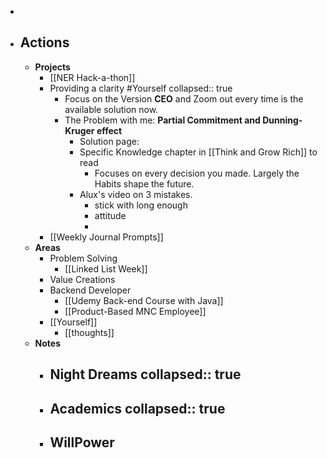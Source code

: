 -
- ## Actions
	- **Projects**
		- [[NER Hack-a-thon]]
		- Providing a clarity #Yourself
		  collapsed:: true
			- Focus on the Version **CEO** and Zoom out every time is the available solution now.
			- The Problem with me: **Partial Commitment and Dunning-Kruger effect**
				- Solution page:
				- Specific Knowledge chapter in [[Think and Grow Rich]] to read
					- Focuses on every decision you made. Largely the Habits shape the future.
				- Alux's video on 3 mistakes.
					- stick with long enough
					- attitude
					-
		- [[Weekly Journal Prompts]]
	- **Areas**
		- Problem Solving
			- [[Linked List Week]]
		- Value Creations
		- Backend Developer
			- [[Udemy Back-end Course with Java]]
			- [[Product-Based MNC Employee]]
		- [[Yourself]]
			- [[thoughts]]
	- **Notes**
		- Night Dreams
		  collapsed:: true
			-
		- Academics
		  collapsed:: true
			-
		- WillPower
			-
